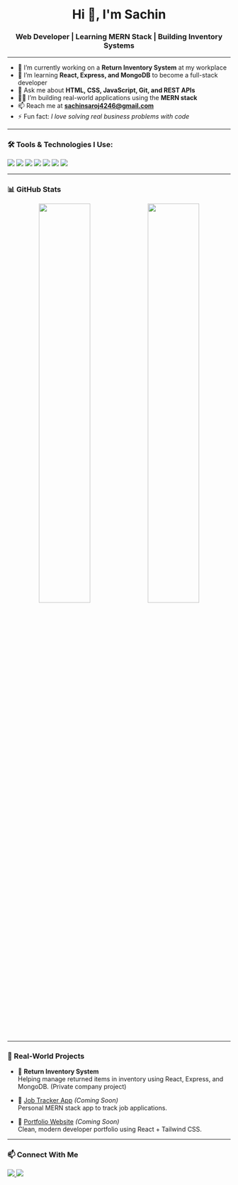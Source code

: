 <h1 align="center">Hi 👋, I'm Sachin</h1>
<h3 align="center">Web Developer | Learning MERN Stack | Building Inventory Systems</h3>

---

- 🔭 I’m currently working on a **Return Inventory System** at my workplace
- 🌱 I’m learning **React, Express, and MongoDB** to become a full-stack developer
- 💬 Ask me about **HTML, CSS, JavaScript, Git, and REST APIs**
- 👨‍💻 I’m building real-world applications using the **MERN stack**
- 📫 Reach me at **sachinsaroj4246@gmail.com**
- ⚡ Fun fact: *I love solving real business problems with code*

---

### 🛠️ Tools & Technologies I Use:

<p align="left">
  <img src="https://img.shields.io/badge/HTML5-e34c26?style=for-the-badge&logo=html5&logoColor=white"/>
  <img src="https://img.shields.io/badge/CSS3-1572b6?style=for-the-badge&logo=css3&logoColor=white"/>
  <img src="https://img.shields.io/badge/JavaScript-f7df1e?style=for-the-badge&logo=javascript&logoColor=black"/>
  <img src="https://img.shields.io/badge/React-61dafb?style=for-the-badge&logo=react&logoColor=black"/>
  <img src="https://img.shields.io/badge/Express-000000?style=for-the-badge&logo=express&logoColor=white"/>
  <img src="https://img.shields.io/badge/MongoDB-47A248?style=for-the-badge&logo=mongodb&logoColor=white"/>
  <img src="https://img.shields.io/badge/Git-F05032?style=for-the-badge&logo=git&logoColor=white"/>
</p>

---

### 📊 GitHub Stats

<p align="center">
  <img src="https://github-readme-stats.vercel.app/api?username=webdeveloper-sachin&show_icons=true&theme=radical" width="48%" />
  <img src="https://github-readme-streak-stats.herokuapp.com/?user=webdeveloper-sachin&theme=radical" width="48%" />
</p>

---

### 💼 Real-World Projects

- 🔧 **Return Inventory System**  
  Helping manage returned items in inventory using React, Express, and MongoDB. (Private company project)

- 📌 [Job Tracker App](https://github.com/webdeveloper-sachin/job-tracker) *(Coming Soon)*  
  Personal MERN stack app to track job applications.

- 💼 [Portfolio Website](https://github.com/webdeveloper-sachin/portfolio) *(Coming Soon)*  
  Clean, modern developer portfolio using React + Tailwind CSS.

---

### 📫 Connect With Me

<p align="left">
  <a href="https://linkedin.com/in/YOUR-LINKEDIN" target="_blank">
    <img src="https://img.shields.io/badge/LinkedIn-0A66C2?style=for-the-badge&logo=linkedin&logoColor=white"/>
  </a>
  <a href="mailto:youremail@example.com">
    <img src="https://img.shields.io/badge/Gmail-D14836?style=for-the-badge&logo=gmail&logoColor=white"/>
  </a>
</p>
